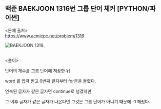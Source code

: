## 백준 BAEKJOON 1316번 그룹 단어 체커 [PYTHON/파이썬]

<문제 출처><br>
https://www.acmicpc.net/problem/1316

![BAEKJOON 1316](https://blog.kakaocdn.net/dn/JbSZH/btrMFiU3OWD/e4kk3WorkPLz6aOPehCa71/img.png)

<br>
<풀이><br>

단어의 개수를 그룹 단어에 저장한 뒤

word 를 입력 받고 0번째 글자부터 for문을 돌렸다.

연속된 글자가 같은 글자면 continue로 넘겼지만

그 이후 글자가 같은 글자가 나온다면 그것은 그룹 단어가 아니기 때문에 -1 해줬다.

